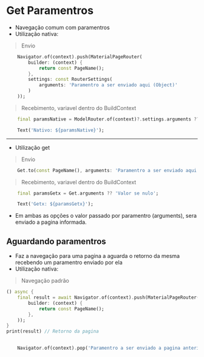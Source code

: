 # Get Paramentros
- Navegação comum com paramentros
- Utilização nativa:
> Envio
```dart
    Navigator.of(context).push(MaterialPageRouter(
        builder: (context) {
            return const PageName();
        },
        settings: const RouterSettings(
            arguments: 'Paramentro a ser enviado aqui (Object)'
        )
    ));
```
> Recebimento, variavel dentro do BuildContext
```dart
    final paramsNative = ModelRouter.of(context)?.settings.arguments ?? 'Valor se nulo';
```
```dart
    Text('Nativo: ${paramsNative}');
```
***
- Utilização get
> Envio
```dart
    Get.to(const PageName(), arguments: 'Paramentro a ser enviado aqui (Object)');
```
> Recebimento, variavel dentro do BuildContext
```dart
    final paramsGetx = Get.arguments ?? 'Valor se nulo';
```
```dart
    Text('Getx: ${paramsGetx}');
```
- Em ambas as opções o valor passado por paramentro (arguments), sera enviado a pagina informada.

## Aguardando paramentros
- Faz a navegação para uma pagina a aguarda o retorno da mesma recebendo um paramentro enviado por ela
- Utilização nativa:
> Navegação padrão
```dart
() async {
    final result = await Navigator.of(context).push(MaterialPageRouter(
        builder: (context) {
            return const PageName();
        },
    ));
}
print(result) // Retorno da pagina
    
```
```dart
    Navigator.of(context).pop('Paramentro a ser enviado a pagina anterior');
```
